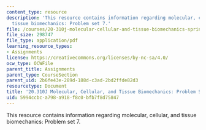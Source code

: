 ```yaml
---
content_type: resource
description: 'This resource contains information regarding molecular, cellular, and
  tissue biomechanics: Problem set 7.'
file: /courses/20-310j-molecular-cellular-and-tissue-biomechanics-spring-2015/5994ccbca798a918f8c0bfb7f8d75847_MIT20_310JS15_PS7.pdf
file_size: 298747
file_type: application/pdf
learning_resource_types:
- Assignments
license: https://creativecommons.org/licenses/by-nc-sa/4.0/
ocw_type: OCWFile
parent_title: Assignments
parent_type: CourseSection
parent_uid: 2b6fe43e-289d-188d-c3ad-2bd2ffde82d3
resourcetype: Document
title: '20.310J Molecular, Cellular, and Tissue Biomechanics: Problem Set 7'
uid: 5994ccbc-a798-a918-f8c0-bfb7f8d75847
---
```

This resource contains information regarding molecular, cellular, and tissue biomechanics: Problem set 7.